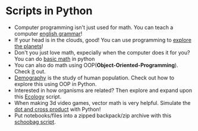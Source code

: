 # Scripts in Python

- Computer programming isn't just used for math. You can teach a computer [english grammar](https://github.com/TutorialDoctor/Scripts-for-Kids/blob/master/Python/english_grammar.py)!
- If your head is in the clouds, good! You can use programming to [explore the planets](https://github.com/TutorialDoctor/Scripts-for-Kids/blob/master/Python/astronomy.py)!
- Don't you just love math, expecially when the computer does it for you? You can do [basic math](https://github.com/TutorialDoctor/Scripts-for-Kids/blob/master/Python/math_basic.py) in python
- You can also do math using OOP(**Object-Oriented-Programming**). Check [it](https://github.com/TutorialDoctor/Scripts-for-Kids/blob/master/Python/math_OOP.py) out.
- [Demography](https://github.com/TutorialDoctor/Scripts-for-Kids/blob/master/Python/demography.py) is the study of human population. Check out how to explore this using OOP in Python.
- Interested in how organisms are related? Then explore and expand upon this [Ecology](https://github.com/TutorialDoctor/Scripts-for-Kids/blob/master/Python/ecology.py) script.
- When making 3d video games, vector math is very helpful. Simulate the [dot and cross product](https://github.com/TutorialDoctor/Scripts-for-Kids/blob/master/Python/dotAndCross.py) with Python!
- Put notebooks/files into a zipped backpack/zip archive with this [schoobag script](https://github.com/TutorialDoctor/Scripts-for-Kids/blob/master/Python/schoolbag.py).
